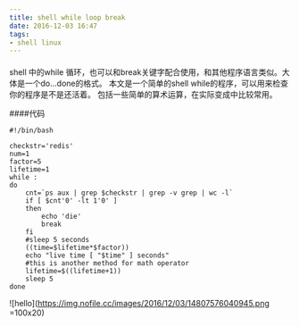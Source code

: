 ```yaml
---
title: shell while loop break
date: 2016-12-03 16:47
tags:
- shell linux
---
```


####
shell 中的while 循环，也可以和break关键字配合使用，和其他程序语言类似。大体是一个do...done的格式。
本文是一个简单的shell while的程序，可以用来检查你的程序是不是还活着。 包括一些简单的算术运算，在实际变成中比较常用。


####代码
```shell
#!/bin/bash

checkstr='redis'
num=1
factor=5
lifetime=1
while :
do
    cnt=`ps aux | grep $checkstr | grep -v grep | wc -l`
    if [ $cnt'0' -lt 1'0' ]
    then
        echo 'die'
        break
    fi
    #sleep 5 seconds
    ((time=$lifetime*$factor))
    echo "live time [ "$time" ] seconds"
    #this is another method for math operator
    lifetime=$((lifetime+1))
    sleep 5
done
```
![hello](https://img.nofile.cc/images/2016/12/03/14807576040945.png =100x20)

